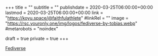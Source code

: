 +++
title = ""
subtitle = ""
publishdate = 2020-03-25T06:00:00+00:00
lastmod = 2020-03-25T06:00:00+00:00
link = "https://koyu.space/@faithfulathlete"
#linkRel = ""
image = "https://rsc.youronly.one/img/logos/fediverse-by-tobias.webp"
#metarobots = "noindex"

draft = true
private = true
+++

[Fediverse](https://koyu.space/@faithfulathlete "Fediverse")
